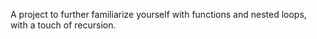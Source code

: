 A project to further familiarize yourself with functions and nested loops, with a touch of recursion.
